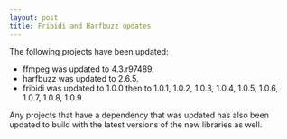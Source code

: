 ```yaml
---
layout: post
title: Fribidi and Harfbuzz updates
---
```


The following projects have been updated:
* ffmpeg was updated to 4.3.r97489.
* harfbuzz was updated to 2.6.5.
* fribidi was updated to 1.0.0 then to 1.0.1, 1.0.2, 1.0.3, 1.0.4, 1.0.5, 1.0.6, 1.0.7, 1.0.8, 1.0.9.

Any projects that have a dependency that was updated has also been updated to build with the latest versions of the new libraries as well.